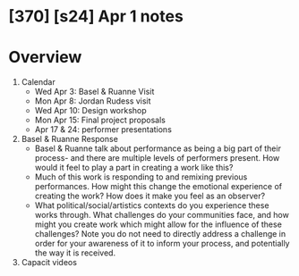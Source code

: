 # [370] [s24] Apr 1 notes

# Overview

1. Calendar
	* Wed Apr 3: Basel & Ruanne Visit
	* Mon Apr 8: Jordan Rudess visit
	* Wed Apr 10: Design workshop
	* Mon Apr 15: Final project proposals
	* Apr 17 & 24: performer presentations
2. Basel & Ruanne Response
	* Basel & Ruanne talk about performance as being a big part of their process- and there are multiple levels of performers present. How would it feel to play a part in creating a work like this? 
	* Much of this work is responding to and remixing previous performances. How might this change the emotional experience of creating the work? How does it make you feel as an observer? 
	* What political/social/artistics contexts do you experience these works through. What challenges do your communities face, and how might you create work which might allow for the influence of these challenges? Note you do not need to directly address a challenge in order for your awareness of it to inform your process, and potentially the way it is received. 
3. Capacit videos



